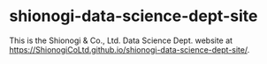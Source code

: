 # shionogi-data-science-dept-site

This is the Shionogi & Co., Ltd. Data Science Dept. website at https://ShionogiCoLtd.github.io/shionogi-data-science-dept-site/.
